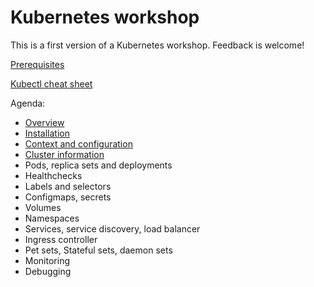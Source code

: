 # Kubernetes workshop

This is a first version of a Kubernetes workshop. Feedback is welcome!

[Prerequisites](./prerequisites.md)

[Kubectl cheat sheet](https://kubernetes.io/docs/reference/kubectl/cheatsheet/)

Agenda:
* [Overview](./overview.md)
* [Installation](./installation.md)
* [Context and configuration](./cluster/context.md)
* [Cluster information](./cluster/information.md)
* Pods, replica sets and deployments
* Healthchecks
* Labels and selectors
* Configmaps, secrets
* Volumes
* Namespaces
* Services, service discovery, load balancer
* Ingress controller
* Pet sets, Stateful sets, daemon sets
* Monitoring
* Debugging


